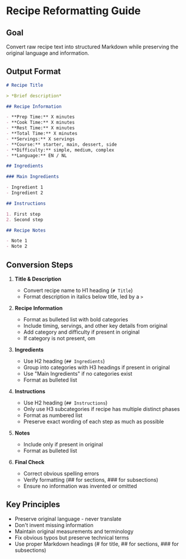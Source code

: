 # Recipe Reformatting Guide

## Goal

Convert raw recipe text into structured Markdown while preserving the original language and information.

## Output Format

```markdown
# Recipe Title

> *Brief description*

## Recipe Information

- **Prep Time:** X minutes
- **Cook Time:** X minutes
- **Rest Time:** X minutes
- **Total Time:** X minutes
- **Servings:** X servings
- **Course:** starter, main, dessert, side
- **Difficulty:** simple, medium, complex
- **Language:** EN / NL

## Ingredients

### Main Ingredients

- Ingredient 1
- Ingredient 2

## Instructions

1. First step
2. Second step

## Recipe Notes

- Note 1
- Note 2
```

## Conversion Steps

1. **Title & Description**
   - Convert recipe name to H1 heading (`# Title`)
   - Format description in italics below title, led by a `>`

2. **Recipe Information**
   - Format as bulleted list with bold categories
   - Include timing, servings, and other key details from original
   - Add category and difficulty if present in original
   - If category is not present, om

3. **Ingredients**
   - Use H2 heading (`## Ingredients`)
   - Group into categories with H3 headings if present in original
   - Use "Main Ingredients" if no categories exist
   - Format as bulleted list

4. **Instructions**
   - Use H2 heading (`## Instructions`)
   - Only use H3 subcategories if recipe has multiple distinct phases
   - Format as numbered list
   - Preserve exact wording of each step as much as possible

5. **Notes**
   - Include only if present in original
   - Format as bulleted list

6. **Final Check**
   - Correct obvious spelling errors
   - Verify formatting (## for sections, ### for subsections)
   - Ensure no information was invented or omitted

## Key Principles

- Preserve original language - never translate
- Don't invent missing information
- Maintain original measurements and terminology
- Fix obvious typos but preserve technical terms
- Use proper Markdown headings (# for title, ## for sections, ### for subsections)
